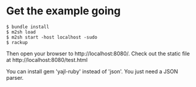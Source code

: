 # Get the example going

    $ bundle install
    $ m2sh load
    $ m2sh start -host localhost -sudo
    $ rackup

Then open your browser to http://localhost:8080/. Check out the static file at http://localhost:8080/test.html

You can install gem 'yajl-ruby' instead of 'json'. You just need a JSON parser.